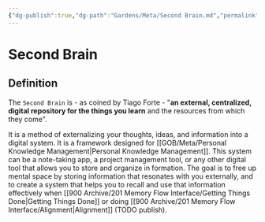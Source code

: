```yaml
---
{"dg-publish":true,"dg-path":"Gardens/Meta/Second Brain.md","permalink":"/gardens/meta/second-brain/","tags":["second-brain","pkm","alignment","gtd"],"noteIcon":2}
---
```


# Second Brain

## Definition

The `Second Brain` is - as coined by Tiago Forte - "**an external, centralized, digital repository for the things you learn** and the resources from which they come". 

It is a method of externalizing your thoughts, ideas, and information into a digital system. It is a framework designed for [[GOB/Meta/Personal Knowledge Management\|Personal Knowledge Management]]. This system can be a note-taking app, a project management tool, or any other digital tool that allows you to store and organize in formation. The goal is to free up mental space by storing information that resonates with you externally, and to create a system that helps you to recall and use that information effectively when [[900 Archive/201 Memory Flow Interface/Getting Things Done\|Getting Things Done]] or doing [[900 Archive/201 Memory Flow Interface/Alignment\|Alignment]] (TODO publish).

